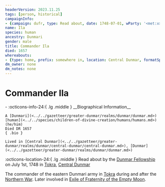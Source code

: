 ```yaml
---
headerVersion: 2023.11.25
tags: [person, historical]
campaignInfo:
- {campaign: dufr, type: Read about, date: 1748-07-01, wParty: '<met:x> by <person> on <target> in [[Tokra]], [[Central Dunmar]]'}
name: Ila
species: human
ancestry: Dunmari
gender: male
title: Commander Ila
died: 1657
whereabouts:
- {type: home, prefix: somewhere in, location: Central Dunmar, formatSpecifier: ''}
dm_owner: none
dm_notes: none
---
```

# Commander Ila
<div class="grid cards ext-narrow-margin ext-one-column" markdown>
- :octicons-info-24:{ .lg .middle } __Biographical Information__

    A [Dunmari](<../../gazetteer/greater-dunmar/realms/dunmar/dunmar.md>) [human](<../../species/children-of-divine-creation/humans/humans.md>) (he/him)  
    Died DR 1657  
    { .bio }

    Lived in [Central Dunmar](<../../gazetteer/greater-dunmar/realms/dunmar/central-dunmar/central-dunmar.md>), [Dunmar](<../../gazetteer/greater-dunmar/realms/dunmar/dunmar.md>)
</div>



:octicons-location-24:{ .lg .middle } Read about by the [Dunmar Fellowship](<../pcs/dunmar-fellowship/dunmar-fellowship.md>) on July 1st, 1748 in [Tokra](<../../gazetteer/greater-dunmar/realms/dunmar/central-dunmar/tokra/tokra.md>), [Central Dunmar](<../../gazetteer/greater-dunmar/realms/dunmar/central-dunmar/central-dunmar.md>)  


The commander of the eastern Dunmari army in [Tokra](<../../gazetteer/greater-dunmar/realms/dunmar/central-dunmar/tokra/tokra.md>) during and after the [Northern War](<../../events/1600s/northern-war.md>). Later involved in [Exile of Fraternity of the Empty Moon](<../../events/1600s/exile-of-fraternity-of-the-empty-moon.md>). 